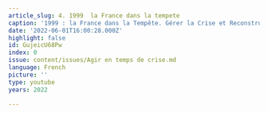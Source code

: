 ```yaml
---
article_slug: 4. 1999  la France dans la tempete
caption: '1999 : la France dans la Tempête. Gérer la Crise et Reconstruire'
date: '2022-06-01T16:00:28.000Z'
highlight: false
id: GujeicU68Pw
index: 0
issue: content/issues/Agir en temps de crise.md
language: French
picture: ''
type: youtube
years: 2022

---
```

